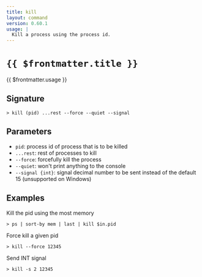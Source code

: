 ```yaml
---
title: kill
layout: command
version: 0.60.1
usage: |
  Kill a process using the process id.
---
```


# `{{ $frontmatter.title }}`

<div style='white-space: pre-wrap;'>{{ $frontmatter.usage }}</div>

## Signature

`> kill (pid) ...rest --force --quiet --signal`

## Parameters

- `pid`: process id of process that is to be killed
- `...rest`: rest of processes to kill
- `--force`: forcefully kill the process
- `--quiet`: won't print anything to the console
- `--signal {int}`: signal decimal number to be sent instead of the default 15 (unsupported on Windows)

## Examples

Kill the pid using the most memory

```shell
> ps | sort-by mem | last | kill $in.pid
```

Force kill a given pid

```shell
> kill --force 12345
```

Send INT signal

```shell
> kill -s 2 12345
```
